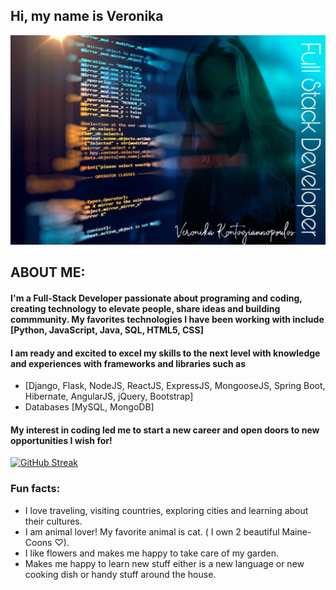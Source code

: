 ## Hi, my name is Veronika

![](github.jpeg)

## ABOUT ME:

#### I'm a Full-Stack Developer passionate about programing and coding, creating technology to elevate people, share ideas and building commmunity. My favorites technologies I have been working with include ​[Python, JavaScript, Java, SQL, HTML5, CSS]​
#### I am ready and excited to excel my skills to the next level with knowledge and experiences with frameworks and libraries such as 
- [Django, Flask, NodeJS, ReactJS, ExpressJS, MongooseJS, Spring Boot, Hibernate, AngularJS, jQuery, Bootstrap]
- Databases [MySQL, MongoDB] 

#### My interest in coding led me to start a new career and open doors to new opportunities I wish for!

[![GitHub Streak](https://github-readme-streak-stats.herokuapp.com?user=veronikakontos&theme=blue-green)](https://git.io/streak-stats)
### Fun facts:
- I love traveling, visiting countries, exploring cities and learning about their cultures.
- I am animal lover! My favorite animal is cat. ( I own 2 beautiful Maine-Coons ♡).
- I like flowers and makes me happy to take care of my garden.
- Makes me happy to learn new stuff either is a new language or new cooking dish or handy stuff around the house.





<!--
**veronikakontos/veronikakontos** is a ✨ _special_ ✨ repository because its `README.md` (this file) appears on your GitHub profile.


## I'm a full-stack Developer who is truly passionate about making open-source accessible, creating technology to elevate people, share ideas and building commmunity. My favorites technologies/languages I have been working with include ReactJS, MySql, Flask, MongoDb, Spring... I am ready and excited to excel my skills to the next level with knowledge and experiences with HTML5,CSS, Python, Java, MERN (mongo, express,react, node.js) and more libraries and frame-works such as STS, MongoDB, Mongoose, Bootstrap, JSP, DOM, AWS, Oracle SQL, Postman.
My interest in coding is letting me start a new carrer and open doors to the new opportunities I "dream" about 😍



